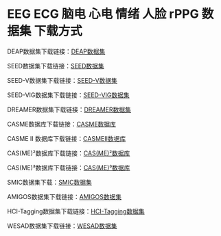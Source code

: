 # EEG ECG 脑电 心电 情绪 人脸 rPPG 数据集 下载方式

DEAP数据集下载链接：[DEAP数据集](https://hallo.codestore.pro/buy/2)

SEED数据集下载链接：[SEED数据集](https://hallo.codestore.pro/buy/3)

SEED-V数据集下载链接：[SEED-V数据集](https://hallo.codestore.pro/buy/12)

SEED-VIG数据集下载链接：[SEED-VIG数据集](https://hallo.codestore.pro/buy/17)

DREAMER数据集下载链接：[DREAMER数据集](https://hallo.codestore.pro/buy/4)

CASME数据库下载链接：[CASME数据库](https://hallo.codestore.pro/buy/9)

CASME II 数据库下载链接：[CASMEII数据库](https://hallo.codestore.pro/buy/10)

CAS(ME)²数据库下载链接：[CAS(ME)²数据库](https://hallo.codestore.pro/buy/7)

CAS(ME)³数据库下载链接：[CAS(ME)³数据库](https://hallo.codestore.pro/buy/11)

SMIC数据集下载：[SMIC数据集](https://hallo.codestore.pro/buy/14)

AMIGOS数据集下载链接：[AMIGOS数据集](https://hallo.codestore.pro/buy/13)

HCI-Tagging数据集下载链接：[HCI-Tagging数据集](https://hallo.codestore.pro/buy/15)

WESAD数据集下载链接：[WESAD数据集](https://hallo.codestore.pro/buy/20)

